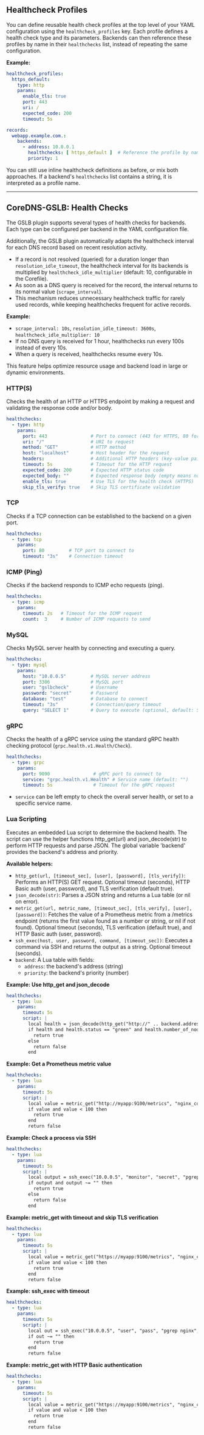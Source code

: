
## Healthcheck Profiles

You can define reusable health check profiles at the top level of your YAML configuration using the `healthcheck_profiles` key. Each profile defines a health check type and its parameters. Backends can then reference these profiles by name in their `healthchecks` list, instead of repeating the same configuration.

**Example:**
```yaml
healthcheck_profiles:
  https_default:
    type: http
    params:
      enable_tls: true
      port: 443
      uri: /
      expected_code: 200
      timeout: 5s

records:
  webapp.example.com.:
    backends:
      - address: 10.0.0.1
        healthchecks: [ https_default ]  # Reference the profile by name
        priority: 1
```

You can still use inline healthcheck definitions as before, or mix both approaches. If a backend's `healthchecks` list contains a string, it is interpreted as a profile name.

---

## CoreDNS-GSLB: Health Checks


The GSLB plugin supports several types of health checks for backends. Each type can be configured per backend in the YAML configuration file.

Additionally, the GSLB plugin automatically adapts the healthcheck interval for each DNS record based on recent resolution activity.

- If a record is not resolved (queried) for a duration longer than `resolution_idle_timeout`, the healthcheck interval for its backends is multiplied by `healthcheck_idle_multiplier` (default: 10, configurable in the Corefile).
- As soon as a DNS query is received for the record, the interval returns to its normal value (`scrape_interval`).
- This mechanism reduces unnecessary healthcheck traffic for rarely used records, while keeping healthchecks frequent for active records.

**Example:**
- `scrape_interval: 10s`, `resolution_idle_timeout: 3600s`, `healthcheck_idle_multiplier: 10`
- If no DNS query is received for 1 hour, healthchecks run every 100s instead of every 10s.
- When a query is received, healthchecks resume every 10s.

This feature helps optimize resource usage and backend load in large or dynamic environments.

### HTTP(S)

Checks the health of an HTTP or HTTPS endpoint by making a request and validating the response code and/or body.

```yaml
healthchecks:
  - type: http
    params:
      port: 443                # Port to connect (443 for HTTPS, 80 for HTTP)
      uri: "/"                 # URI to request
      method: "GET"            # HTTP method
      host: "localhost"        # Host header for the request
      headers:                 # Additional HTTP headers (key-value pairs)
      timeout: 5s              # Timeout for the HTTP request
      expected_code: 200       # Expected HTTP status code
      expected_body: ""        # Expected response body (empty means no body validation)
      enable_tls: true         # Use TLS for the health check (HTTPS)
      skip_tls_verify: true    # Skip TLS certificate validation
```

### TCP

Checks if a TCP connection can be established to the backend on a given port.

```yaml
healthchecks:
  - type: tcp
    params:
      port: 80         # TCP port to connect to
      timeout: "3s"    # Connection timeout
```

### ICMP (Ping)

Checks if the backend responds to ICMP echo requests (ping).

```yaml
healthchecks:
  - type: icmp
    params:
      timeout: 2s   # Timeout for the ICMP request
      count:  3     # Number of ICMP requests to send
```

### MySQL

Checks MySQL server health by connecting and executing a query.

```yaml
healthchecks:
  - type: mysql
    params:
      host: "10.0.0.5"         # MySQL server address
      port: 3306               # MySQL port
      user: "gslbcheck"        # Username
      password: "secret"       # Password
      database: "test"         # Database to connect
      timeout: "3s"            # Connection/query timeout
      query: "SELECT 1"        # Query to execute (optional, default: SELECT 1)
```

### gRPC

Checks the health of a gRPC service using the standard gRPC health checking protocol (`grpc.health.v1.Health/Check`).

```yaml
healthchecks:
  - type: grpc
    params:
      port: 9090                # gRPC port to connect to
      service: "grpc.health.v1.Health" # Service name (default: "")
      timeout: 5s               # Timeout for the gRPC request
```

- `service` can be left empty to check the overall server health, or set to a specific service name.


### Lua Scripting

Executes an embedded Lua script to determine the backend health. The script can use the helper functions http_get(url) and json_decode(str) to perform HTTP requests and parse JSON. The global variable 'backend' provides the backend's address and priority.

**Available helpers:**
- `http_get(url, [timeout_sec], [user], [password], [tls_verify])`: Performs an HTTP(S) GET request. Optional timeout (seconds), HTTP Basic auth (user, password), and TLS verification (default true).
- `json_decode(str)`: Parses a JSON string and returns a Lua table (or nil on error).
- `metric_get(url, metric_name, [timeout_sec], [tls_verify], [user], [password])`: Fetches the value of a Prometheus metric from a /metrics endpoint (returns the first value found as a number or string, or nil if not found). Optional timeout (seconds), TLS verification (default true), and HTTP Basic auth (user, password).
- `ssh_exec(host, user, password, command, [timeout_sec])`: Executes a command via SSH and returns the output as a string. Optional timeout (seconds).
- `backend`: A Lua table with fields:
    - `address`: the backend's address (string)
    - `priority`: the backend's priority (number)


**Example: Use http_get and json_decode**
```yaml
healthchecks:
  - type: lua
    params:
      timeout: 5s
      script: |
        local health = json_decode(http_get("http://" .. backend.address .. ":9200/_cluster/health"))
        if health and health.status == "green" and health.number_of_nodes >= 3 then
          return true
        else
          return false
        end
```

**Example: Get a Prometheus metric value**
```yaml
healthchecks:
  - type: lua
    params:
      timeout: 5s
      script: |
        local value = metric_get("http://myapp:9100/metrics", "nginx_connections_active")
        if value and value < 100 then
          return true
        end
        return false
```

**Example: Check a process via SSH**
```yaml
healthchecks:
  - type: lua
    params:
      timeout: 5s
      script: |
        local output = ssh_exec("10.0.0.5", "monitor", "secret", "pgrep nginx")
        if output and output ~= "" then
          return true
        else
          return false
        end
```

**Example: metric_get with timeout and skip TLS verification**
```yaml
healthchecks:
  - type: lua
    params:
      timeout: 5s
      script: |
        local value = metric_get("https://myapp:9100/metrics", "nginx_connections_active", 2, false)
        if value and value < 100 then
          return true
        end
        return false
```

**Example: ssh_exec with timeout**
```yaml
healthchecks:
  - type: lua
    params:
      timeout: 5s
      script: |
        local out = ssh_exec("10.0.0.5", "user", "pass", "pgrep nginx", 3)
        if out ~= "" then
          return true
        end
        return false
```

**Example: metric_get with HTTP Basic authentication**
```yaml
healthchecks:
  - type: lua
    params:
      timeout: 5s
      script: |
        local value = metric_get("https://myapp:9100/metrics", "nginx_connections_active", 2, true, "user", "pass")
        if value and value < 100 then
          return true
        end
        return false
```